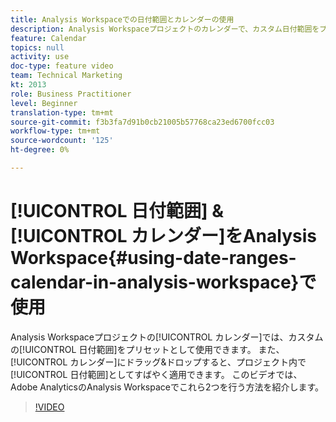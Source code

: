 ```yaml
---
title: Analysis Workspaceでの日付範囲とカレンダーの使用
description: Analysis Workspaceプロジェクトのカレンダーで、カスタム日付範囲をプリセットとして使用できます。 また、カレンダーにドラッグ&ドロップすると、プロジェクトの日付範囲としてすばやく適用できます。 このビデオでは、Adobe AnalyticsのAnalysis Workspaceでこれら2つを行う方法を紹介します。
feature: Calendar
topics: null
activity: use
doc-type: feature video
team: Technical Marketing
kt: 2013
role: Business Practitioner
level: Beginner
translation-type: tm+mt
source-git-commit: f3b3fa7d91b0cb21005b57768ca23ed6700fcc03
workflow-type: tm+mt
source-wordcount: '125'
ht-degree: 0%

---
```



# [!UICONTROL 日付範囲] &amp; [!UICONTROL カレンダー]をAnalysis Workspace{#using-date-ranges-calendar-in-analysis-workspace}で使用

Analysis Workspaceプロジェクトの[!UICONTROL カレンダー]では、カスタムの[!UICONTROL 日付範囲]をプリセットとして使用できます。 また、[!UICONTROL カレンダー]にドラッグ&amp;ドロップすると、プロジェクト内で[!UICONTROL 日付範囲]としてすばやく適用できます。 このビデオでは、Adobe AnalyticsのAnalysis Workspaceでこれら2つを行う方法を紹介します。

>[!VIDEO](https://video.tv.adobe.com/v/23973/?quality=12)
